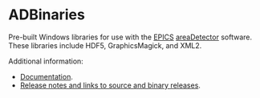 ADBinaries
===========
Pre-built Windows libraries for use with the 
[EPICS](http://www.aps.anl.gov/epics/) 
[areaDetector](http://cars.uchicago.edu/software/epics/areaDetector.html) 
software.  These libraries include HDF5, GraphicsMagick, and XML2.

Additional information:
* [Documentation](http://cars.uchicago.edu/software/epics/areaDetectorDoc.html).
* [Release notes and links to source and binary releases](RELEASE.md).
